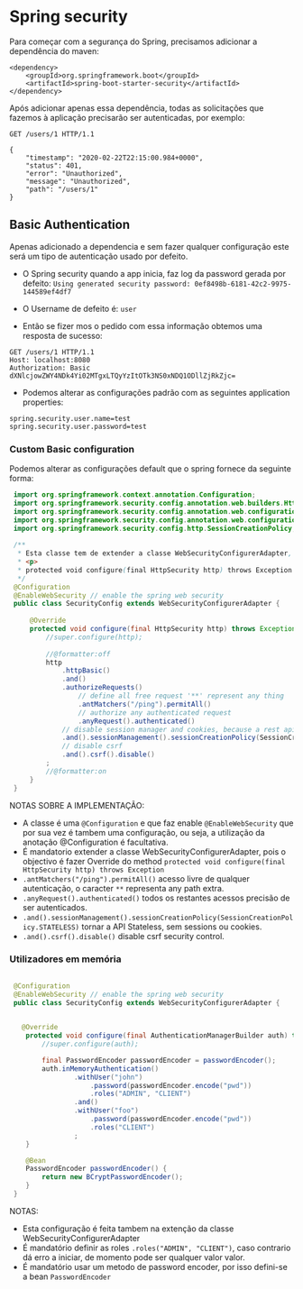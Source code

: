 # Spring security

Para começar com a segurança do Spring, precisamos adicionar a dependência do maven:
```
<dependency>
    <groupId>org.springframework.boot</groupId>
    <artifactId>spring-boot-starter-security</artifactId>
</dependency>
```

Após adicionar apenas essa dependência, todas as solicitações que fazemos à aplicação precisarão ser autenticadas, por exemplo:

```
GET /users/1 HTTP/1.1

{
    "timestamp": "2020-02-22T22:15:00.984+0000",
    "status": 401,
    "error": "Unauthorized",
    "message": "Unauthorized",
    "path": "/users/1"
}
```




## Basic Authentication


Apenas adicionado a dependencia e sem fazer qualquer configuração este será um tipo de autenticação usado por defeito.

- O Spring security quando a app inicia, faz log da password gerada por defeito:
    `Using generated security password: 0ef8498b-6181-42c2-9975-144589ef4df7` 
- O Username de defeito é: `user`


- Então se fizer mos o pedido com essa informação obtemos uma resposta de sucesso:

```
GET /users/1 HTTP/1.1
Host: localhost:8080
Authorization: Basic dXNlcjowZWY4NDk4Yi02MTgxLTQyYzItOTk3NS0xNDQ1ODllZjRkZjc=
```

- Podemos alterar as configurações padrão com as seguintes application properties:

```
spring.security.user.name=test
spring.security.user.password=test
```

### Custom Basic configuration

Podemos alterar as configurações default que o spring fornece da seguinte forma:

```java
 import org.springframework.context.annotation.Configuration;
 import org.springframework.security.config.annotation.web.builders.HttpSecurity;
 import org.springframework.security.config.annotation.web.configuration.EnableWebSecurity;
 import org.springframework.security.config.annotation.web.configuration.WebSecurityConfigurerAdapter;
 import org.springframework.security.config.http.SessionCreationPolicy;
 
 /**
  * Esta classe tem de extender a classe WebSecurityConfigurerAdapter, porque o objectivo é fazer override do metodo:
  * <p>
  * protected void configure(final HttpSecurity http) throws Exception {
  */
 @Configuration
 @EnableWebSecurity // enable the spring web security
 public class SecurityConfig extends WebSecurityConfigurerAdapter {
 
     @Override
     protected void configure(final HttpSecurity http) throws Exception {
         //super.configure(http);
 
         //@formatter:off
         http
             .httpBasic()
             .and()
             .authorizeRequests()
                 // define all free request '**' represent any thing
                 .antMatchers("/ping").permitAll()
                 // authorize any authenticated request
                 .anyRequest().authenticated()
             // disable session manager and cookies, because a rest api should be stateless
             .and().sessionManagement().sessionCreationPolicy(SessionCreationPolicy.STATELESS)
             // disable csrf
             .and().csrf().disable()
         ;
         //@formatter:on
     }
 }

```

NOTAS SOBRE A IMPLEMENTAÇÃO:

- A classe é uma `@Configuration` e que faz enable `@EnableWebSecurity` que por sua vez é tambem uma configuração, ou seja, a utilização da anotação  @Configuration é facultativa.
- É mandatorio extender a classe WebSecurityConfigurerAdapter, pois o objectivo é fazer Override do method `protected void configure(final HttpSecurity http) throws Exception`
- `.antMatchers("/ping").permitAll()` acesso livre de qualquer autenticação, o caracter `**` representa any path extra.
- `.anyRequest().authenticated()` todos os restantes acessos precisão de ser autenticados.
- `.and().sessionManagement().sessionCreationPolicy(SessionCreationPolicy.STATELESS)` tornar a API Stateless, sem sessions ou cookies.
- `.and().csrf().disable()` disable csrf security control.


### Utilizadores em memória

```java

 @Configuration
 @EnableWebSecurity // enable the spring web security
 public class SecurityConfig extends WebSecurityConfigurerAdapter {
    

   @Override
    protected void configure(final AuthenticationManagerBuilder auth) throws Exception {
        //super.configure(auth);

        final PasswordEncoder passwordEncoder = passwordEncoder();
        auth.inMemoryAuthentication()
                .withUser("john")
                    .password(passwordEncoder.encode("pwd"))
                    .roles("ADMIN", "CLIENT")
                .and()
                .withUser("foo")
                    .password(passwordEncoder.encode("pwd"))
                    .roles("CLIENT")
                ;
    }

    @Bean
    PasswordEncoder passwordEncoder() {
        return new BCryptPasswordEncoder();
    }
 }
```

NOTAS:

- Esta configuração é feita tambem na extenção da classe WebSecurityConfigurerAdapter
- É mandatório definir as roles `.roles("ADMIN", "CLIENT")`, caso contrario dá erro a iniciar, de momento pode ser qualquer valor valor.
- É mandatório usar um metodo de password encoder, por isso defini-se a bean `PasswordEncoder`